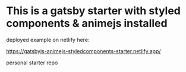 # This is a gatsby starter with styled components & animejs installed

deployed example on netlify here:

https://gatsbyjs-animejs-styledcomponents-starter.netlify.app/

personal starter repo
